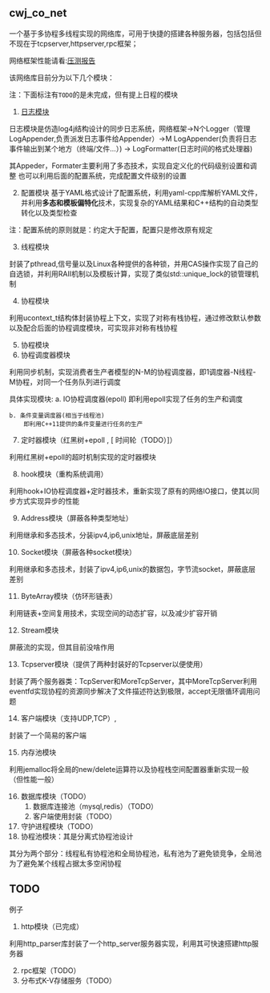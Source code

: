 ## cwj_co_net



一个基于多协程多线程实现的网络库，可用于快捷的搭建各种服务器，包括包括但不现在于tcpserver,httpserver,rpc框架；

网络框架性能请看:[压测报告](doc/stress_report.md)

该网络库目前分为以下几个模块：

注：下面标注有`TODO`的是未完成，但有提上日程的模块

1. [日志模块](doc/日志模块.md)

日志模块是仿造log4j结构设计的同步日志系统，网络框架->N个Logger（管理LogAppender,负责派发日志事件给Appender）->M LogAppender(负责将日志事件输出到某个地方（终端/文件...）) -> LogFormatter(日志时间的格式处理器)

其Appeder，Formater主要利用了多态技术，实现自定义化的代码级别设置和调整
也可以利用后面的配置系统，完成配置文件级别的设置

2. 配置模块
基于YAML格式设计了配置系统，利用yaml-cpp库解析YAML文件，并利用**多态和模板偏特化**技术，实现复杂的YAML结果和C++结构的自动类型转化以及类型检查   

注：配置系统的原则就是：约定大于配置，配置只是修改原有规定

3. 线程模块

封装了pthread,信号量以及Linux各种提供的各种锁，并用CAS操作实现了自己的自选锁，并利用RAII机制以及模板计算，实现了类似std::unique_lock的锁管理机制

4. 协程模块

利用ucontext_t结构体封装协程上下文，实现了对称有栈协程，通过修改默认参数以及配合后面的协程调度模块，可实现非对称有栈协程

5. 协程模块
6. 协程调度器模块

利用同步机制，实现消费者生产者模型的N-M的协程调度器，即1调度器-N线程-M协程，对同一个任务队列进行调度

具体实现模块:
    a. IO协程调度器(epoll)
        即利用epoll实现了任务的生产和调度

    b. 条件变量调度器(相当于线程池)
        即利用C++11提供的条件变量进行任务的生产
    
7. 定时器模块（红黑树+epoll , \[ 时间轮（TODO）\]）

利用红黑树+epoll的超时机制实现的定时器模块

8. hook模块（重构系统调用）

利用hook+IO协程调度器+定时器技术，重新实现了原有的网络IO接口，使其以同步方式实现异步的性能

9. Address模块（屏蔽各种类型地址）

利用继承和多态技术，分装ipv4,ip6,unix地址，屏蔽底层差别   

10. Socket模块（屏蔽各种socket模块）

利用继承和多态技术，封装了ipv4,ip6,unix的数据包，字节流socket，屏蔽底层差别

11. ByteArray模块（仿环形链表）

利用链表+空间复用技术，实现空间的动态扩容，以及减少扩容开销    

12. Stream模块

屏蔽流的实现，但其目前没啥作用    

13. Tcpserver模块（提供了两种封装好的Tcpserver以便使用）

封装了两个服务器类：TcpServer和MoreTcpServer，其中MoreTcpServer利用eventfd实现协程的资源同步解决了文件描述符达到极限，accept无限循环调用问题    

14. 客户端模块（支持UDP,TCP）,

封装了一个简易的客户端    

15. 内存池模块

利用jemalloc将全局的new/delete运算符以及协程栈空间配置器重新实现一般（但性能一般）    

16. 数据库模块（TODO）
    1. 数据库连接池（mysql,redis）（TODO）
    2. 客户端使用封装（TODO）
17. 守护进程模块（TODO）
18. 协程池模块：其是分离式协程池设计

其分为两个部分：线程私有协程池和全局协程池，私有池为了避免锁竞争，全局池为了避免某个线程占据太多空闲协程


## TODO    
例子
 
1. http模块（已完成）

利用http_parser库封装了一个http_server服务器实现，利用其可快速搭建http服务器   

2. rpc框架（TODO）
3. 分布式K-V存储服务（TODO）